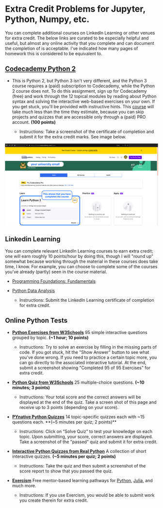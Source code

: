 # Extra Credit Problems for Jupyter, Python, Numpy, etc.

You can complete additional courses on LinkedIn Learning or other venues for extra credit. The below links are curated to be especially helpful and useful, but almost any online activity that you complete and can document the completion of is acceptable. I've indicated how many pages of homework this is considered to be equivalent to.

## [Codecademy Python 2](https://www.codecademy.com/learn/learn-python)

- This is Python 2, but Python 3 isn't very different, and the Python 3 course requires a (paid) subscription to Codecademy, while the Python 2 course does not. To do this assignment, sign up for Codecademy (free) and work through the 12 topical modules by reading about Python syntax and solving the interactive web-based exercises on your own. If you get stuck, you'll be provided with instructive hints. This [course](https://www.codecademy.com/learn/learn-python) will take *much* less than the time they estimate, because you can skip projects and quizzes that are accessible only through a (paid) PRO account. **(100 points)**

  - Instructions: Take a screenshot of the certificate of completion and submit it for the extra credit marks. See image below.

![image](../linkedFiles/codecademy.png)

## Linkedin Learning

You can complete relevant LinkedIn Learning courses to earn extra credit; one will earn roughly 10 points/hour by doing this, though I will "round up" somewhat because working through the material in these courses does take time, I know. For example, you can choose to complete some of the courses you've already (partly) seen in the course material.

- [Programming Foundations: Fundamentals](https://www.linkedin.com/learning/programming-foundations-fundamentals-3/the-fundamentals-of-programming?u=56982905)
- [Python Data Analysis](https://www.linkedin.com/learning/python-data-analysis-2/get-started-in-data-analysis-with-python?u=56982905)

  - Instructions: Submit the LinkedIn Learning certificate of completion for extra credit.

## Online Python Tests

- [**Python Exercises from W3Schools**](https://www.w3schools.com/python/exercise.asp) 95 simple interactive questions grouped by topic. **(~1 hour; 10 points)**

  - Instructions: Try to solve an exercise by filling in the missing parts of code. If you got stuck, hit the "Show Answer" button to see what you've done wrong. If you need to practice a certain topic more, you can go directly to the associated interactive tutorial. At the end, submit a screenshot showing "Completed 95 of 95 Exercises" for extra credit.

- [**Python Quiz from W3Schools**](https://www.w3schools.com/quiztest/quiztest.asp?qtest=PYTHON) 25 multiple-choice questions. **(~10 minutes; 3 points)**

  - Instructions: Your total score and the correct answers will be displayed at the end of the quiz. Take a screen shot of this page and receive up to 3 points (depending on your score).

- [**PYnative Python Quizzes**](https://pynative.com/python-quizzes/) 14 topic-specific quizzes each with ~15 questions each. **(~5 minutes per quiz; 2 points)**

  - Instructions: Click on “Solve Quiz” to test your knowledge on each topic. Upon submitting, your score, correct answers are displayed. Take a screenshot of the "passed" quiz and submit it for extra credit.

- [**Interactive Python Quizzes from Real Python**](https://realpython.com/quizzes/) A collection of short interactive quizzes. **(~5 minutes per quiz; 2 points)**

  - Instructions: Take the quiz and then submit a screenshot of the score report to show that you passed the quiz.

- [**Exercism**](http://exercism.io/) Free mentor-based learning pathways for [Python](https://exercism.io/tracks/python), [Julia](https://exercism.io/tracks/julia), and much more.

  - Instructions: If you use Exercism, you would be able to submit work you create therein for extra credit.

